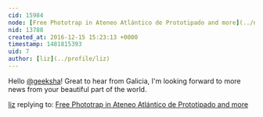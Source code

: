 ```yaml
---
cid: 15984
node: [Free Phototrap in Ateneo Atlántico de Prototipado and more](../notes/geeksha/12-15-2016/free-phototrap-in-ateneo-atlantico-de-prototipado-and-more)
nid: 13788
created_at: 2016-12-15 15:23:13 +0000
timestamp: 1481815393
uid: 7
author: [liz](../profile/liz)
---
```


Hello [@geeksha](/profile/geeksha)! Great to hear from Galicia, I'm looking forward to more news from your beautiful part of the world.

[liz](../profile/liz) replying to: [Free Phototrap in Ateneo Atlántico de Prototipado and more](../notes/geeksha/12-15-2016/free-phototrap-in-ateneo-atlantico-de-prototipado-and-more)

